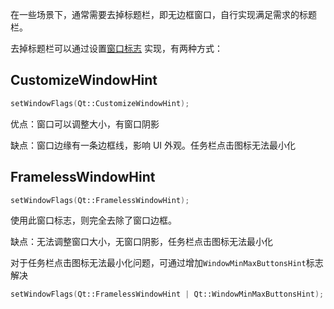 在一些场景下，通常需要去掉标题栏，即无边框窗口，自行实现满足需求的标题栏。



去掉标题栏可以通过设置[窗口标志](窗口标志.md##窗口提示) 实现，有两种方式：

## CustomizeWindowHint

```cpp
setWindowFlags(Qt::CustomizeWindowHint);
```

优点：窗口可以调整大小，有窗口阴影

缺点：窗口边缘有一条边框线，影响 UI 外观。任务栏点击图标无法最小化



## FramelessWindowHint

```cpp
setWindowFlags(Qt::FramelessWindowHint);
```

使用此窗口标志，则完全去除了窗口边框。

缺点：无法调整窗口大小，无窗口阴影，任务栏点击图标无法最小化

对于任务栏点击图标无法最小化问题，可通过增加`WindowMinMaxButtonsHint`标志解决

```cpp
setWindowFlags(Qt::FramelessWindowHint | Qt::WindowMinMaxButtonsHint);
```

